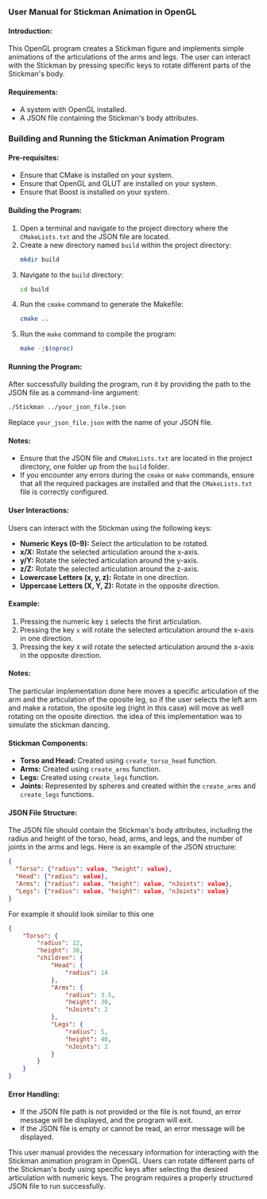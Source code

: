 ### User Manual for Stickman Animation in OpenGL

#### Introduction:
This OpenGL program creates a Stickman figure and implements simple animations of the articulations of the arms and legs. The user can interact with the Stickman by pressing specific keys to rotate different parts of the Stickman's body.

#### Requirements:
- A system with OpenGL installed.
- A JSON file containing the Stickman's body attributes.

### Building and Running the Stickman Animation Program

#### Pre-requisites:
- Ensure that CMake is installed on your system.
- Ensure that OpenGL and GLUT are installed on your system.
- Ensure that Boost is installed on your system.

#### Building the Program:
1. Open a terminal and navigate to the project directory where the `CMakeLists.txt` and the JSON file are located.
2. Create a new directory named `build` within the project directory:
   ```sh
   mkdir build
   ```
3. Navigate to the `build` directory:
   ```sh
   cd build
   ```
4. Run the `cmake` command to generate the Makefile:
   ```sh
   cmake ..
   ```
5. Run the `make` command to compile the program:
   ```sh
   make -j$(nproc)
   ```

#### Running the Program:
After successfully building the program, run it by providing the path to the JSON file as a command-line argument:
```sh
./Stickman ../your_json_file.json
```
Replace `your_json_file.json` with the name of your JSON file.

#### Notes:
- Ensure that the JSON file and `CMakeLists.txt` are located in the project directory, one folder up from the `build` folder.
- If you encounter any errors during the `cmake` or `make` commands, ensure that all the required packages are installed and that the `CMakeLists.txt` file is correctly configured.

#### User Interactions:
Users can interact with the Stickman using the following keys:
- **Numeric Keys (0-9):** Select the articulation to be rotated.
- **x/X:** Rotate the selected articulation around the x-axis.
- **y/Y:** Rotate the selected articulation around the y-axis.
- **z/Z:** Rotate the selected articulation around the z-axis.
- **Lowercase Letters (x, y, z):** Rotate in one direction.
- **Uppercase Letters (X, Y, Z):** Rotate in the opposite direction.

#### Example:
1. Pressing the numeric key `1` selects the first articulation.
2. Pressing the key `x` will rotate the selected articulation around the x-axis in one direction.
3. Pressing the key `X` will rotate the selected articulation around the x-axis in the opposite direction.

#### Notes:
The particular implementation done here moves a specific articulation of the arm and the articulation of the oposite leg, so if the user selects the left arm and make a rotation, the oposite leg (right in this case) will move as well rotating on the oposite direction. the idea of this implementation was to simulate the stickman dancing.

#### Stickman Components:
- **Torso and Head:** Created using `create_torso_head` function.
- **Arms:** Created using `create_arms` function.
- **Legs:** Created using `create_legs` function.
- **Joints:** Represented by spheres and created within the `create_arms` and `create_legs` functions.

#### JSON File Structure:
The JSON file should contain the Stickman's body attributes, including the radius and height of the torso, head, arms, and legs, and the number of joints in the arms and legs. Here is an example of the JSON structure:
```json
{
  "Torso": {"radius": value, "height": value},
  "Head": {"radius": value},
  "Arms": {"radius": value, "height": value, "nJoints": value},
  "Legs": {"radius": value, "height": value, "nJoints": value}
}
```
For example it should look similar to this one

```json
{
    "Torso": {
        "radius": 12,
        "height": 30,
        "children": {
            "Head": {
                "radius": 14
            },
            "Arms": {
                "radius": 3.5,
                "height": 30,
                "nJoints": 2 
            },
            "Legs": {
                "radius": 5,
                "height": 40,
                "nJoints": 2 
            }
        }
    }
}
```

#### Error Handling:
- If the JSON file path is not provided or the file is not found, an error message will be displayed, and the program will exit.
- If the JSON file is empty or cannot be read, an error message will be displayed.

This user manual provides the necessary information for interacting with the Stickman animation program in OpenGL. Users can rotate different parts of the Stickman's body using specific keys after selecting the desired articulation with numeric keys. The program requires a properly structured JSON file to run successfully.
